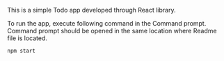 This is a simple Todo app developed through React library.

To run the app, execute following command in the Command prompt.
Command prompt should be opened in the same location where Readme file is located.
```
npm start
```
